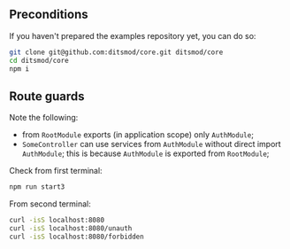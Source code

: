 ## Preconditions

If you haven't prepared the examples repository yet, you can do so:

```bash
git clone git@github.com:ditsmod/core.git ditsmod/core
cd ditsmod/core
npm i
```

## Route guards

Note the following:

- from `RootModule` exports (in application scope) only `AuthModule`;
- `SomeController` can use services from `AuthModule` without direct import `AuthModule`;
this is because `AuthModule` is exported from `RootModule`;

Check from first terminal:

```bash
npm run start3
```

From second terminal:

```bash
curl -isS localhost:8080
curl -isS localhost:8080/unauth
curl -isS localhost:8080/forbidden
```
